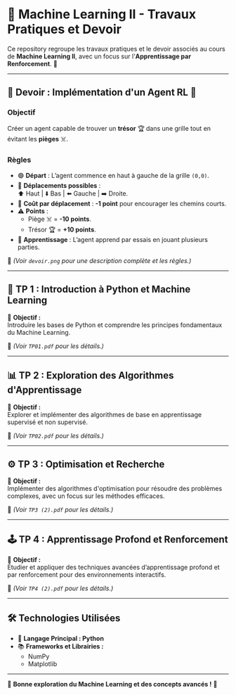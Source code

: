 # 🤖 Machine Learning II - Travaux Pratiques et Devoir

Ce repository regroupe les travaux pratiques et le devoir associés au cours de **Machine Learning II**, avec un focus sur l'**Apprentissage par Renforcement**. 🚀

---

## 📌 Devoir : Implémentation d'un Agent RL 🎯

### Objectif  
Créer un agent capable de trouver un **trésor** 🏆 dans une grille tout en évitant les **pièges** ☠️.

### Règles  
- 🟢 **Départ** : L’agent commence en haut à gauche de la grille `(0,0)`.  
- 🧭 **Déplacements possibles** :  
  ⬆️ Haut | ⬇️ Bas | ⬅️ Gauche | ➡️ Droite.  
- 🔻 **Coût par déplacement** : **-1 point** pour encourager les chemins courts.  
- ⚠️ **Points** :  
  - Piège ☠️ = **-10 points**.  
  - Trésor 🏆 = **+10 points**.  
- 🤖 **Apprentissage** : L’agent apprend par essais en jouant plusieurs parties.

📜 _(Voir `devoir.png` pour une description complète et les règles.)_

---

## 🧪 TP 1 : Introduction à Python et Machine Learning

🎯 **Objectif :**  
Introduire les bases de Python et comprendre les principes fondamentaux du Machine Learning.

📜 _(Voir `TP01.pdf` pour les détails.)_

---

## 📊 TP 2 : Exploration des Algorithmes d'Apprentissage

🎯 **Objectif :**  
Explorer et implémenter des algorithmes de base en apprentissage supervisé et non supervisé.

📜 _(Voir `TP02.pdf` pour les détails.)_

---

## ⚙️ TP 3 : Optimisation et Recherche

🎯 **Objectif :**  
Implémenter des algorithmes d'optimisation pour résoudre des problèmes complexes, avec un focus sur les méthodes efficaces.

📜 _(Voir `TP3 (2).pdf` pour les détails.)_

---

## 🕹️ TP 4 : Apprentissage Profond et Renforcement

🎯 **Objectif :**  
Étudier et appliquer des techniques avancées d’apprentissage profond et par renforcement pour des environnements interactifs.

📜 _(Voir `TP4 (2).pdf` pour les détails.)_

---

## 🛠 Technologies Utilisées

- 🐍 **Langage Principal : Python**
- 📚 **Frameworks et Librairies :**  
  - NumPy  
  - Matplotlib  

---

🚀 **Bonne exploration du Machine Learning et des concepts avancés !** 🌟

